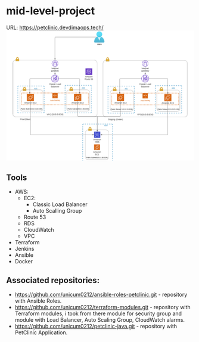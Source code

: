 # mid-level-project
URL: https://petclinic.devdimaops.tech/
![Photo](AWS-infrastructure.png)

## Tools
- AWS:
  - EC2:
    - Classic Load Balancer
    - Auto Scalling Group
  - Route 53
  - RDS
  - CloudWatch
  - VPC
- Terraform
- Jenkins
- Ansible
- Docker


## Associated repositories:
- https://github.com/unicum0212/ansible-roles-petclinic.git - repository with Ansible Roles.
- https://github.com/unicum0212/terraform-modules.git - repository with Terraform modules, i took from there module for security group and module with Load Balancer, Auto Scaling Group, CloudWatch alarms.
- https://github.com/unicum0212/petclinic-java.git - repository with PetClinic Application.

